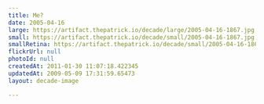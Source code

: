 ```yaml
---
title: Me?
date: 2005-04-16
large: https://artifact.thepatrick.io/decade/large/2005-04-16-1867.jpg
small: https://artifact.thepatrick.io/decade/small/2005-04-16-1867.jpg
smallRetina: https://artifact.thepatrick.io/decade/small/2005-04-16-1867@2x.jpg
flickrUrl: null
photoId: null
createdAt: 2011-01-30 11:07:18.422345
updatedAt: 2009-05-09 17:31:59.65473
layout: decade-image

---
```


